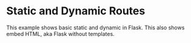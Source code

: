 # Static and Dynamic Routes
This example shows basic static and dynamic in Flask. 
This also shows embed HTML, aka Flask without templates.